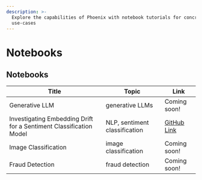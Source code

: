 ```yaml
---
description: >-
  Explore the capabilities of Phoenix with notebook tutorials for concrete
  use-cases
---
```


# Notebooks

## Notebooks

| Title                                                              | Topic                         | Link                                                                                                             |
| ------------------------------------------------------------------ | ----------------------------- | ---------------------------------------------------------------------------------------------------------------- |
| Generative LLM                                                     | generative LLMs               | Coming soon!                                                                                                     |
| Investigating Embedding Drift for a Sentiment Classification Model | NLP, sentiment classification | [GitHub Link](https://github.com/Arize-ai/phoenix/blob/main/tutorials/sentiment\_classification\_tutorial.ipynb) |
| Image Classification                                               | image classification          | Coming soon!                                                                                                     |
| Fraud Detection                                                    | fraud detection               | Coming soon!                                                                                                     |
